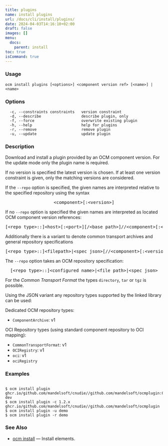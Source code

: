 ```yaml
---
title: plugins
name: install plugins
url: /docs/cli/install/plugins/
date: 2024-04-03T14:16:10+02:00
draft: false
images: []
menu:
  docs:
    parent: install
toc: true
isCommand: true
---
```

### Usage

```
ocm install plugins [<options>] <component version ref> [<name>] | <name>
```

### Options

```
  -c, --constraints constraints   version constraint
  -d, --describe                  describe plugin, only
  -f, --force                     overwrite existing plugin
  -h, --help                      help for plugins
  -r, --remove                    remove plugin
  -u, --update                    update plugin
```

### Description


Download and install a plugin provided by an OCM component version.
For the update mode only the plugin name is required. 

If no version is specified the latest version is chosen. If at least one
version constraint is given, only the matching versions are considered.


If the <code>--repo</code> option is specified, the given names are interpreted
relative to the specified repository using the syntax

<center>
    <pre>&lt;component>[:&lt;version>]</pre>
</center>

If no <code>--repo</code> option is specified the given names are interpreted 
as located OCM component version references:

<center>
    <pre>[&lt;repo type>::]&lt;host>[:&lt;port>][/&lt;base path>]//&lt;component>[:&lt;version>]</pre>
</center>

Additionally there is a variant to denote common transport archives
and general repository specifications

<center>
    <pre>[&lt;repo type>::]&lt;filepath>|&lt;spec json>[//&lt;component>[:&lt;version>]]</pre>
</center>

The <code>--repo</code> option takes an OCM repository specification:

<center>
    <pre>[&lt;repo type>::]&lt;configured name>|&lt;file path>|&lt;spec json></pre>
</center>

For the *Common Transport Format* the types <code>directory</code>,
<code>tar</code> or <code>tgz</code> is possible.

Using the JSON variant any repository types supported by the 
linked library can be used:

Dedicated OCM repository types:
  - <code>ComponentArchive</code>: v1

OCI Repository types (using standard component repository to OCI mapping):
  - <code>CommonTransportFormat</code>: v1
  - <code>OCIRegistry</code>: v1
  - <code>oci</code>: v1
  - <code>ociRegistry</code>


### Examples

```

$ ocm install plugin ghcr.io/github.com/mandelsoft/cnudie//github.com/mandelsoft/ocmplugin:0.1.0-dev
$ ocm install plugin -c 1.2.x ghcr.io/github.com/mandelsoft/cnudie//github.com/mandelsoft/ocmplugin
$ ocm install plugin -u demo
$ ocm install plugin -r demo

```

### See Also

* [ocm install](/docs/cli/install)	 &mdash; Install elements.

